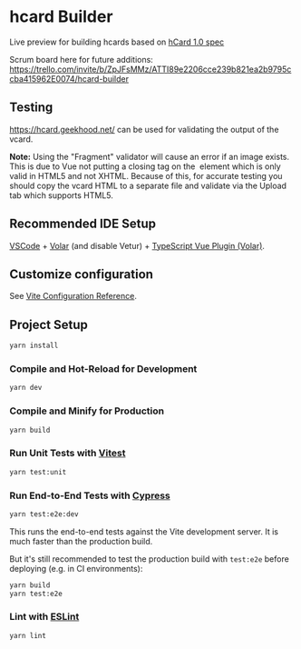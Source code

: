 # hcard Builder

Live preview for building hcards based on [hCard 1.0 spec](https://microformats.org/wiki/hcard)

Scrum board here for future additions: https://trello.com/invite/b/ZpJFsMMz/ATTI89e2206cce239b821ea2b9795ccba415962E0074/hcard-builder 

## Testing

https://hcard.geekhood.net/ can be used for validating the output of the vcard.

**Note:** Using the "Fragment" validator will cause an error if an image exists. This is due to Vue not putting a closing tag on the <img> element which is only valid in HTML5 and not XHTML. Because of this, for accurate testing you should copy the vcard HTML to a separate file and validate via the Upload tab which supports HTML5.

## Recommended IDE Setup

[VSCode](https://code.visualstudio.com/) + [Volar](https://marketplace.visualstudio.com/items?itemName=Vue.volar) (and disable Vetur) + [TypeScript Vue Plugin (Volar)](https://marketplace.visualstudio.com/items?itemName=Vue.vscode-typescript-vue-plugin).

## Customize configuration

See [Vite Configuration Reference](https://vitejs.dev/config/).

## Project Setup

```sh
yarn install
```

### Compile and Hot-Reload for Development

```sh
yarn dev
```

### Compile and Minify for Production

```sh
yarn build
```

### Run Unit Tests with [Vitest](https://vitest.dev/)

```sh
yarn test:unit
```

### Run End-to-End Tests with [Cypress](https://www.cypress.io/)

```sh
yarn test:e2e:dev
```

This runs the end-to-end tests against the Vite development server.
It is much faster than the production build.

But it's still recommended to test the production build with `test:e2e` before deploying (e.g. in CI environments):

```sh
yarn build
yarn test:e2e
```

### Lint with [ESLint](https://eslint.org/)

```sh
yarn lint
```
